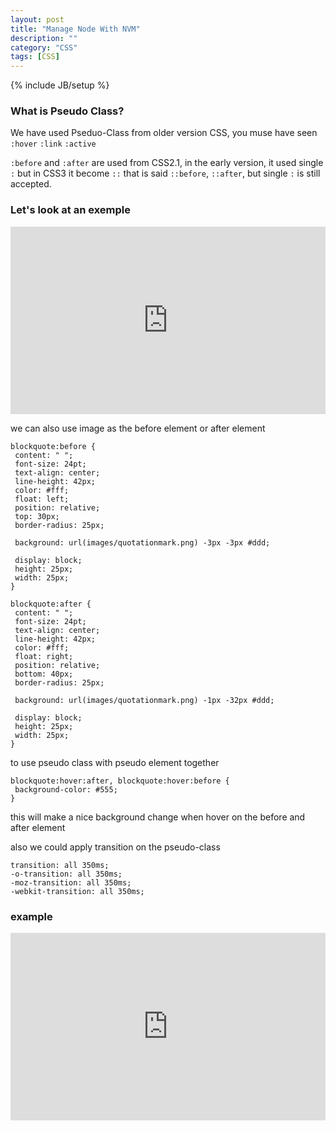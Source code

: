 ```yaml
---
layout: post
title: "Manage Node With NVM"
description: ""
category: "CSS"
tags: [CSS]
---
```

{% include JB/setup %}


### What is Pseudo Class?
We have used Pseduo-Class from older version CSS, you muse have seen `:hover` `:link` `:active`

`:before` and `:after` are used from CSS2.1, in the early version, it used single `:`
but in CSS3 it become `::` that is said `::before`, `::after`, but single `:` is still accepted.

### Let's look at an exemple

<iframe width="100%" height="300" src="http://jsfiddle.net/xujihui1985/Fwaak/embedded/" frameborder="0"> </iframe>

we can also use image as the before element or after element

	blockquote:before {
	 content: " ";
	 font-size: 24pt;
	 text-align: center;
	 line-height: 42px;
	 color: #fff;
	 float: left;
	 position: relative;
	 top: 30px;
	 border-radius: 25px;
	 
	 background: url(images/quotationmark.png) -3px -3px #ddd;
	 
	 display: block;
	 height: 25px;
	 width: 25px;
	}

	blockquote:after {
	 content: " ";
	 font-size: 24pt;
	 text-align: center;
	 line-height: 42px;
	 color: #fff;
	 float: right;
	 position: relative;
	 bottom: 40px;
	 border-radius: 25px;
	 
	 background: url(images/quotationmark.png) -1px -32px #ddd;
	 
	 display: block;
	 height: 25px;
	 width: 25px;
	}

to use pseudo class with pseudo element together

	blockquote:hover:after, blockquote:hover:before {
	 background-color: #555;
	}

this will make a nice background change when hover on the before and after element

also we could apply transition on the pseudo-class

	transition: all 350ms;
	-o-transition: all 350ms;
	-moz-transition: all 350ms;
	-webkit-transition: all 350ms;

### example 

<iframe width="100%" height="300" src="http://jsfiddle.net/xujihui1985/WbHwQ/embedded/" frameborder="0"> </iframe>